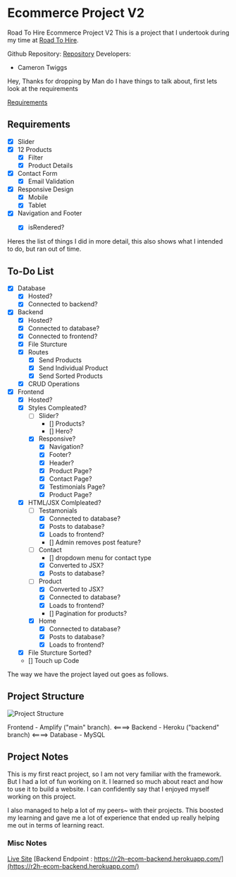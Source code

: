 # Ecommerce Project V2

Road To Hire Ecommerce Project V2
This is a project that I undertook during my time at [Road To Hire](https://www.roadtohire.com/).

Github Repository: [Repository](https://www.github.com/CameronTwiggs/ecom)
Developers:

- Cameron Twiggs

Hey, Thanks for dropping by
Man do I have things to talk about, first lets look at the requirements


[Requirements](https://docs.google.com/document/d/1gn379SFus5m6CNGQmv_1p9QgfoP5HGbQHTvP1sJFUes/edit)

## Requirements
- [x] Slider
- [x] 12 Products
    - [x] Filter
    - [x] Product Details
- [x] Contact Form
    - [x] Email Validation
- [x] Responsive Design
    - [x] Mobile
    - [x] Tablet
- [x] Navigation and Footer
    - [x] isRendered?


Heres the list of things I did in more detail, this also shows what I intended to do, but ran out of time.


## To-Do List

- [x] Database
  - [x] Hosted?
  - [x] Connected to backend?
- [x] Backend
  - [x] Hosted?
  - [x] Connected to database?
  - [x] Connected to frontend?
  - [x] File Sturcture
  - [x] Routes
    - [x] Send Products
    - [x] Send Individual Product
    - [x] Send Sorted Products
  - [x] CRUD Operations
- [x] Frontend
  - [x] Hosted?
  - [x] Styles Compleated?
    - [ ] Slider?
      - [] Products?
      - [] Hero?
    - [x] Responsive?
        - [x] Navigation?
        - [x] Footer?
        - [x] Header?
        - [x] Product Page?
        - [x] Contact Page?
        - [x] Testimonials Page?
        - [x] Product Page?
  - [x] HTML/JSX Comlpleated?
    - [ ] Testamonials
        - [x] Connected to database?
        - [x] Posts to database?
        - [x] Loads to frontend?
        - [] Admin removes post feature?
    - [ ] Contact
        - [] dropdown menu for contact type
        - [x] Converted to JSX?
        - [x] Posts to database?
    - [ ] Product
        - [x] Converted to JSX?
        - [x] Connected to database?
        - [x] Loads to frontend?
        - [] Pagination for products?
    - [x] Home
        - [x] Connected to database?
        - [x] Posts to database?
        - [x] Loads to frontend?
  - [x] File Sturcture Sorted?
  - [] Touch up Code



The way we have the project layed out goes as follows.

## Project Structure

![Project Structure](https://zellwk.com/images/2019/frontend-vs-backend/server.png)

Frontend - Amplify ("main" branch). <====> Backend - Heroku ("backend" branch) <====> Database - MySQL 


## Project Notes

This is my first react project, so I am not very familiar with the framework. But I had a lot of fun working on it.
I learned so much about react and how to use it to build a website. I can confidently say that I enjoyed myself working on this project.

I also managed to help a lot of my peers~ with their projects. This boosted my learning and gave me a lot of experience that ended up really helping me out in terms of learning react. 



### Misc Notes

[Live Site](https://main.dg98il3w3gmtx.amplifyapp.com/)
[Backend Endpoint : https://r2h-ecom-backend.herokuapp.com/](https://r2h-ecom-backend.herokuapp.com/)
